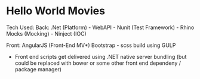 # Hello World Movies

Tech Used:
Back:
  .Net (Platform)
    - WebAPI 
    - Nunit (Test Framework)
    - Rhino Mocks (Mocking)
    - Ninject (IOC)

Front:
  AngularJS (Front-End MV*)
  Bootstrap
    - scss build using GULP
    
  * Front end scripts get delivered using .NET native server bundling (but could be replaced with bower or some other front end dependeny / package manager) 
